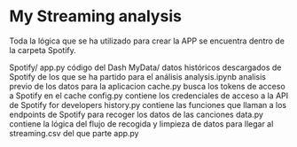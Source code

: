 # My Streaming analysis

Toda la lógica que se ha utilizado para crear la APP se encuentra dentro de la carpeta Spotify.

 Spotify/ 
    app.py  código del Dash
    MyData/ datos históricos descargados de Spotify de los que se ha partido para el análisis
    analysis.ipynb analisis previo de los datos para la aplicacion
    cache.py busca los tokens de acceso a Spotify en el cache
    config.py contiene los credenciales de acceso a la API de Spotify for developers
    history.py contiene las funciones que llaman a los endpoints de Spotify para recoger los datos de las canciones
    data.py contiene la lógica del flujo de recogida y limpieza de datos para llegar al streaming.csv del que parte app.py
